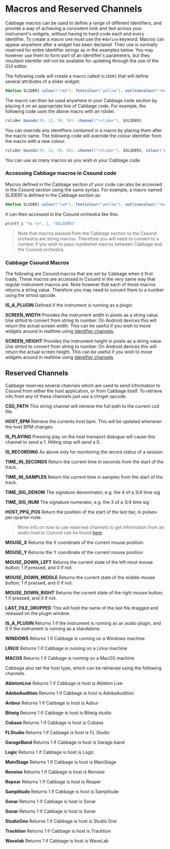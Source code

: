 # Macros and Reserved Channels
Cabbage macros can be used to define a range of different identifiers, and provide a way of achieving a consistent look and feel across your instrument's widgets, without having to hard-code each and every identifier. To create a macro one must use the `#define` keyword. Macros can appear anywhere after a widget has been declared. Their use is normally reserved for entire identifier strings as in the examples below. You may however use them to form part of an identifier's parameters, but they resultant identifer will not be available for updating through the use of the GUI editor. 

The following code will create a macro called `SLIDER1` that will define several attributes of a slider widget:

```csharp
#define SLIDER1 colour("red"), fontcolour("yellow"), outlinecolour("red"), range(0, 1000, 500)
```
The macro can then be used anywhere in your Cabbage code section by placing it on an appropriate line of Cabbage code. For example, the following code uses the above macro with an rslider.

```csharp
rslider bounds(39, 12, 50, 50), channel("rslider"), $SLIDER1
```
You can override any identifiers contained in a macro by placing them after the macro name. The following code will override the colour identifier from the macro with a new colour.

```csharp
rslider bounds(39, 12, 50, 50), channel("rslider"), $SLIDER1, colour("purple")
```

You can use as many macros as you wish in your Cabbage code. 

### Accessing Cabbage macros in Csound code
Macros defined in the Cabbage section of your code can also be accessed in the Csound section using the same syntax. For example, a macro named SLIDER1 is defined in the Cabbage section as:  

```csharp
#define SLIDER1 colour("red"), fontcolour("yellow"), outlinecolour("red"), range(0, 1000, 500)
``` 

It can then accessed in the Csound orchestra like this:

```csharp
printf_i "%s \n", 1, "$SLIDER1" 
```

> Note that macros passed from the Cabbage section to the Csound orchestra are string macros. Therefore you will need to convert to a number if you wish to pass numbered macros between Cabbage and the Csound orchestra.   


### Cabbage Csound Macros 
The following are Csound macros that are set by Cabbage when it first loads. These macros are accessed in Csound in the very same way that regular instrument macros are. Note however that each of these macros returns a string value. Therefore you may need to convert them to a number using the strtod opcode.  

**IS_A_PLUGIN** Defined if the instrument is running as a plugin

**SCREEN_WIDTH** Provides the instrument width in pixels as a string value. Use strtod to convert from string to number. On Android devices this will return the actual screen width. This can be useful if you wish to move widgets around in realtime using [Identifier channels](./identchannels.html).  

**SCREEN_HEIGHT** Provides the instrument height in pixels as a string value. Use strtod to convert from string to number. On Android devices this will return the actual screen height. This can be useful if you wish to move widgets around in realtime using [Identifier channels](./identchannels.html).  

## Reserved Channels

Cabbage reserves several channels which are used to send information to Csound from either the host application, or from Cabbage itself. To retrieve info from any of these channels just use a chnget opcode.

**CSD_PATH** This string channel will retrieve the full path to the current csd file.

**HOST_BPM** Retrieve the currents host bpm. This will be updated whenever the host BPM changes.

**IS_PLAYING** Pressing play on the host transport dialogue will cause this channel to send a 1. Hitting stop will send a 0.

**IS_RECORDING** As above only for monitoring the record status of a session.

**TIME_IN_SECONDS** Return the current time in seconds from the start of the track.

**TIME_IN_SAMPLES** Return the current time in samples from the start of the track.

**TIME_SIG_DENOM** The signature denominator, e.g. the 4 of a 3/4 time sig 

**TIME_SIG_NUM** The signature numerator, e.g. the 3 of a 3/4 time sig 

**HOST_PPQ_POS** Return the position of the start of the last bar, in pulses-per-quarter-note.

> More info on how to use reserved channels to get information from an audio host to Csound can be found [here](host_info.html)

**MOUSE_X** Returns the X coordinate of the current mouse position.

**MOUSE_Y** Returns the Y coordinate of the current mouse position

**MOUSE_DOWN_LEFT** Returns the current state of the left most mouse button; 1 if pressed, and 0 if not. 

**MOUSE_DOWN_MIDDLE** Returns the current state of the middle mouse button; 1 if pressed, and 0 if not. 

**MOUSE_DOWN_RIGHT** Returns the current state of the right mouse button; 1 if pressed, and 0 if not. 

**LAST_FILE_DROPPED** This will hold the name of the last file dragged and released on the plugin window. 

**IS_A_PLUGIN** Returns 1 if the instrument is running as an audio plugin, and 0 if the instrument is running as a standalone. 

**WINDOWS** Returns 1 if Cabbage is running on a Windows machine

**LINUX** Returns 1 if Cabbage is running on a Linux machine

**MACOS** Returns 1 if Cabbage is running on a MacOS machine

Cabbage also set the host type, which can be retrieved using the following channels. 

**AbletonLive** Returns 1 if Cabbage is host is Ableton Live

**AdobeAudition** Returns 1 if Cabbage is host is AdobeAudition

**Ardour** Returns 1 if Cabbage is host is Adour

**Bitwig** Returns 1 if Cabbage is host is Bitwig studio

**Cubase** Returns 1 if Cabbage is host is Cubase

**FLStudio** Returns 1 if Cabbage is host is FL Studio

**GarageBand** Returns 1 if Cabbage is host is Garage band

**Logic** Returns 1 if Cabbage is host is Logic

**MainStage** Returns 1 if Cabbage is host is MainStage

**Renoise** Returns 1 if Cabbage is host is Renoise

**Repear** Returns 1 if Cabbage is host is Reaper

**Samplitude** Returns 1 if Cabbage is host is Samplitude

**Sonar** Returns 1 if Cabbage is host is Sonar

**Sonar** Returns 1 if Cabbage is host is Sonar

**StudioOne** Returns 1 if Cabbage is host is Studio One

**Tracktion** Returns 1 if Cabbage is host is Tracktion

**Wavelab** Returns 1 if Cabbage is host is WaveLab




